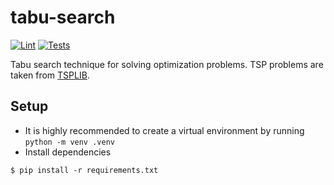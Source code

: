 # tabu-search
[![Lint](https://github.com/Serious-senpai/tabu-search/actions/workflows/lint.yml/badge.svg)](https://github.com/Serious-senpai/tabu-search/actions/workflows/lint.yml)
[![Tests](https://github.com/Serious-senpai/tabu-search/actions/workflows/tests.yml/badge.svg)](https://github.com/Serious-senpai/tabu-search/actions/workflows/tests.yml)

Tabu search technique for solving optimization problems. TSP problems are taken from [TSPLIB](http://comopt.ifi.uni-heidelberg.de/software/TSPLIB95).

## Setup
- It is highly recommended to create a virtual environment by running `python -m venv .venv`
- Install dependencies
```
$ pip install -r requirements.txt
```
